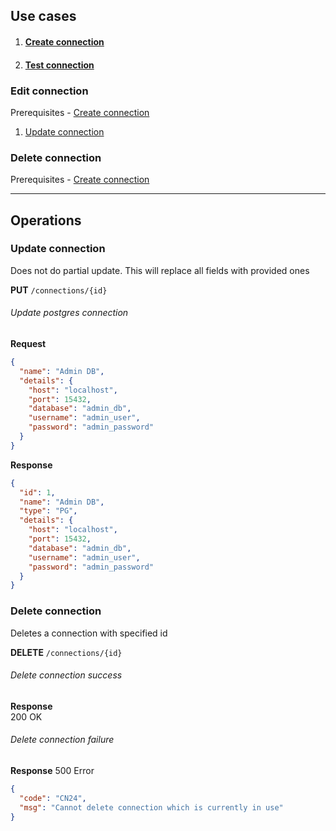 ## Use cases

1. ####  [Create connection](connection-create.md)
2. #### [Test connection](connection-test.md)


### Edit connection
Prerequisites - [Create connection](#create-connection)
1. [Update connection](#update-connection)

### Delete connection
Prerequisites - [Create connection](#create-connection)

---
## Operations

### Update connection
Does not do partial update. This will replace all fields with provided ones

**PUT** `/connections/{id}`

###### Update postgres connection
**Request**
```json
{
  "name": "Admin DB",
  "details": {
    "host": "localhost",
    "port": 15432,
    "database": "admin_db",
    "username": "admin_user",
    "password": "admin_password"
  }
}
```

**Response**

```json
{
  "id": 1,
  "name": "Admin DB",
  "type": "PG",
  "details": {
    "host": "localhost",
    "port": 15432,
    "database": "admin_db",
    "username": "admin_user",
    "password": "admin_password"
  }
}
```

### Delete connection
Deletes a connection with specified id

**DELETE** `/connections/{id}` 

###### Delete connection success
**Response**  
200 OK

###### Delete connection failure
**Response**
500 Error
```json
{
  "code": "CN24",
  "msg": "Cannot delete connection which is currently in use"
}
```
